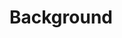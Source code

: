 
# Background

[comment]: # "Any helpful contextual notes or links to artifacts/evidence, if needed"
